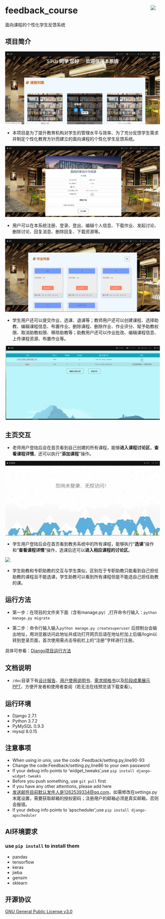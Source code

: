 # feedback_course<img src="https://github.com/shawnco411/Data_Structure/blob/master/shawnco4111.png" width="6%" align="right">
面向课程的个性化学生反馈系统

## 项目简介

<img src="https://github.com/shawnco411/feedback_course/blob/master/doc/home.PNG" title="主页">

* 本项目是为了提升教育机构对学生的管理水平与效率、为了充分反馈学生需求并制定个性化教育方针而建立的面向课程的个性化学生反馈系统。

<img src="https://github.com/shawnco411/feedback_course/blob/master/doc/course.png" title="课程详情">

* 用户可以在本系统注册、登录、登出、编辑个人信息、下载作业、发起讨论、删除讨论、回复消息、删除回复、下载资源等。

<img src="https://github.com/shawnco411/feedback_course/blob/master/doc/homework.png" title="作业列表">

* 学生用户还可以提交作业、选课、退课等；教师用户还可以创建课程、选择助教、编辑课程信息、布置作业、删除课程、删除作业、作业评分、赋予助教权限、取消助教权限、移除助教等；助教用户还可以作业批改、编辑课程信息、上传课程资源、布置作业等。

<img src="https://github.com/shawnco411/feedback_course/blob/master/doc/discuss.gif" title="讨论区">

## 主页交互

* 老师用户登陆后会在首页看到自己创建的所有课程，能够**进入课程讨论区**，**查看课程详情**，还可以执行“**添加课程**”操作。

<img src="https://github.com/shawnco411/feedback_course/blob/master/doc/teacher.gif">

* 学生用户登陆后会在首页看到教务系统中的所有课程，能够执行“**选课**”操作和“**查看课程详情**”操作，选课后还可以**进入相应课程的讨论区**。

<img src="https://github.com/shawnco411/feedback_course/blob/master/doc/student.gif">

* 学生助教和专职助教的交互与学生类似，区别在于专职助教只能看到自己担任助教的课程且不能选课，学生助教可以看到所有课程但是不能选自己担任助教的课。

## 运行方法
* 第一步：在项目的文件夹下面（含有manage.py）,打开命令行输入：`python manage.py migrate`

* 第二步：命令行输入输入`python manage.py createsuperuser` 后控制台会输出地址，用浏览器访问此地址并成功打开网页后请在地址栏加上后缀/login以转到登录页面，首次使用需点击导航栏上的“注册”字样进行注册。

具体可参看：[Django项目运行方法](https://blog.csdn.net/dg_summer/article/details/77046294 "Django项目运行方法")

## 文档说明
* `/doc`目录下有[设计报告](https://github.com/shawnco411/feedback_course/blob/master/doc/%E8%AE%BE%E8%AE%A1%E6%8A%A5%E5%91%8A.pdf "设计报告")、[用户使用说明书](https://github.com/shawnco411/feedback_course/blob/master/doc/%E7%94%A8%E6%88%B7%E4%BD%BF%E7%94%A8%E8%AF%B4%E6%98%8E%E4%B9%A6.pdf "用户使用说明书")、[需求规格书](https://github.com/shawnco411/feedback_course/blob/master/doc/%E9%9C%80%E6%B1%82%E8%A7%84%E6%A0%BC%E4%B9%A60.3.1.pdf "需求规格书")以及[阶段成果展示PPT](https://github.com/shawnco411/feedback_course/blob/master/doc/%E8%BD%AF%E5%B7%A5%E5%B1%95%E7%A4%BA_%E5%BF%BD%E9%AA%81.pptx "阶段成果展示PPT")，方便开发者和使用者查阅（若无法在线预览请下载查看）。

## 运行环境
* Django           2.7.1
* Python            3.7.2
* PyMySQL        0.9.3
* mysql              8.0.15

## 注意事项
* When using in unix, use the code :Feedback/setting.py,line90-93
* Change the code:Feedback/setting.py,line86 to your own password
* If your debug info points to ’widget_tweaks’,use
`pip install django-widget-tweaks`
* Before you push something, use `git pull` first
* If you have any other attentions, please add here
* 发送邮件目前默认发件人是1262539334@qq.com，如需修改在settings.py末尾设置，需要获取邮箱的授权密码；注册用户的邮箱必须是真实邮箱，否则会报错。
*  If your debug info points to ’apscheduler’,use
`pip install django-apscheduler`

## AI环境要求
### use `pip install`  to install them
* pandas
* tensorflow
* keras
* jieba
* gensim
* sklearn

## 开源协议 

[GNU General Public License v3.0](LICENSE)

